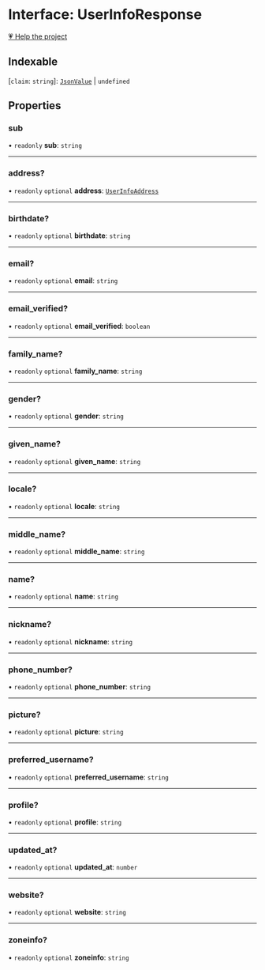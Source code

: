 # Interface: UserInfoResponse

[💗 Help the project](https://github.com/sponsors/panva)

## Indexable

 \[`claim`: `string`\]: [`JsonValue`](../type-aliases/JsonValue.md) \| `undefined`

## Properties

### sub

• `readonly` **sub**: `string`

***

### address?

• `readonly` `optional` **address**: [`UserInfoAddress`](UserInfoAddress.md)

***

### birthdate?

• `readonly` `optional` **birthdate**: `string`

***

### email?

• `readonly` `optional` **email**: `string`

***

### email\_verified?

• `readonly` `optional` **email\_verified**: `boolean`

***

### family\_name?

• `readonly` `optional` **family\_name**: `string`

***

### gender?

• `readonly` `optional` **gender**: `string`

***

### given\_name?

• `readonly` `optional` **given\_name**: `string`

***

### locale?

• `readonly` `optional` **locale**: `string`

***

### middle\_name?

• `readonly` `optional` **middle\_name**: `string`

***

### name?

• `readonly` `optional` **name**: `string`

***

### nickname?

• `readonly` `optional` **nickname**: `string`

***

### phone\_number?

• `readonly` `optional` **phone\_number**: `string`

***

### picture?

• `readonly` `optional` **picture**: `string`

***

### preferred\_username?

• `readonly` `optional` **preferred\_username**: `string`

***

### profile?

• `readonly` `optional` **profile**: `string`

***

### updated\_at?

• `readonly` `optional` **updated\_at**: `number`

***

### website?

• `readonly` `optional` **website**: `string`

***

### zoneinfo?

• `readonly` `optional` **zoneinfo**: `string`
